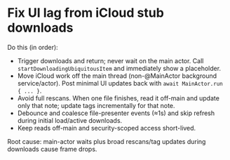 # Fix UI lag from iCloud stub downloads

Do this (in order):

- Trigger downloads and return; never wait on the main actor. Call `startDownloadingUbiquitousItem` and immediately show a placeholder.
- Move iCloud work off the main thread (non-@MainActor background service/actor). Post minimal UI updates back with `await MainActor.run { ... }`.
- Avoid full rescans. When one file finishes, read it off-main and update only that note; update tags incrementally for that note.
- Debounce and coalesce file-presenter events (≈1s) and skip refresh during initial load/active downloads.
- Keep reads off-main and security-scoped access short-lived.

Root cause: main-actor waits plus broad rescans/tag updates during downloads cause frame drops.
